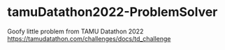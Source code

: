 # tamuDatathon2022-ProblemSolver
Goofy little problem from TAMU Datathon 2022
https://tamudatathon.com/challenges/docs/td_challenge

